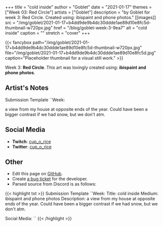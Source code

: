 +++
title =       "cold inside"
author =      "Goblet"
date =        "2021-01-17"
themes =      ["Week 03: Red Circle"]
artists =     ["Goblet"]
description = "by Goblet for week 3: Red Circle. Created using: ibispaint and phone photos."
[[images]]
      src = "/img/goblet/2021-01-17+b4dd9de9b4dc30ddde1ae89d10e8fc5d-thumbnail-w720px.jpg"
      href = "/blog/goblet-week-3-9ea7"
      alt = "cold inside"
      caption = ""
      stretch = "cover"
+++

{{< fancybox path="/img/goblet/2021-01-17+b4dd9de9b4dc30ddde1ae89d10e8fc5d-thumbnail-w720px.jpg" file="/img/goblet/2021-01-17+b4dd9de9b4dc30ddde1ae89d10e8fc5d.jpg" caption="Placeholder thumbnail for a visual still work." >}}


Week 3: **Red Circle**. This art was lovingly created using: **ibispaint and phone photos**.

## Artist's Notes

Submission Template
``Week: 

a view from my house at opposite ends of the year. Could have been a bigger contrast if we had snow, but we don't atm.

## Social Media

- **Twitch**: <a href='https://twitch.tv/cup_o_rice' target='_blank'>cup_o_rice</a>
- **Twitter**: <a href='https://twitter.com/cup_o_rice' target='_blank'>cup_o_rice</a>

## Other

- Edit this page on [GitHub](https://github.com/teaminkling/web-refresh/edit/main/content/blog/goblet-week-3-9ea7.md).
- Create [a bug ticket](https://github.com/teaminkling/web-refresh/issues/new?assignees=&labels=bug&template=problem-report.md&title=) for the developer.
- Parsed source from Discord is as follows:

{{< highlight txt >}}
Submission Template
``Week: 
Title:  cold inside
Medium: ibispaint and phone photos 
Description: a view from my house at opposite ends of the year. Could have been a bigger contrast if we had snow, but we don't atm. 

Social Media:
``
{{< /highlight >}}
